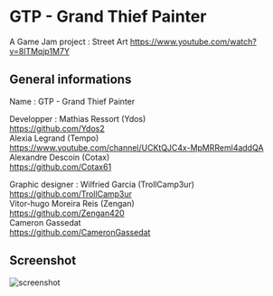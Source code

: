 # GTP - Grand Thief Painter
A Game Jam project : Street Art
https://www.youtube.com/watch?v=8lTMqjp1M7Y

## General informations
Name : GTP - Grand Thief Painter<br />
         
Developper :
Mathias Ressort (Ydos)<br />
https://github.com/Ydos2 <br />
Alexia Legrand (Tempo)<br />
https://www.youtube.com/channel/UCKtQJC4x-MpMRReml4addQA <br />
Alexandre Descoin (Cotax)<br />
https://github.com/Cotax61 <br />


Graphic designer :
Wilfried Garcia (TrollCamp3ur)<br />
https://github.com/TrollCamp3ur <br />
Vitor-hugo Moreira Reis (Zengan)<br />
https://github.com/Zengan420 <br />
Cameron Gassedat<br />
https://github.com/CameronGassedat <br />

## Screenshot
![screenshot](https://github.com/Ydos2/Desolation/blob/master/Doc/Capture_1.PNG)
